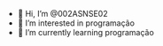 - 👋 Hi, I’m @002ASNSE02
- 👀 I’m interested in programação
- 🌱 I’m currently learning programação  

<!---
002ASNSE02/002ASNSE02 is a ✨ special ✨ repository because its `README.md` (this file) appears on your GitHub profile.
You can click the Preview link to take a look at your changes.
--->

